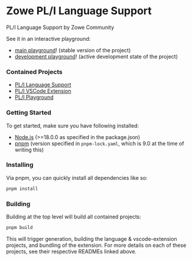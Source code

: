 # Zowe PL/I Language Support

PL/I Language Support by Zowe Community

See it in an interactive playground:
- [main playground](https://zowe.github.io/zowe-pli-language-support/main)! (stable version of the project)
- [development playground](https://zowe.github.io/zowe-pli-language-support/dev)! (active development state of the project)

### Contained Projects
- [PL/I Language Support](./packages/language/README.md)
- [PL/I VSCode Extension](./packages/vscode-extension/README.md)
- [PL/I Playground](./packages/playground/README.md)

### Getting Started

To get started, make sure you have following installed:

- [Node.js](https://nodejs.org/) (>=18.0.0 as specified in the package.json)
- [pnpm](https://pnpm.io/) (version specified in `pnpm-lock.yaml`, which is 9.0 at the time of writing this)

### Installing

Via pnpm, you can quickly install all dependencies like so:
```sh
pnpm install
```

### Building

Building at the top level will build all contained projects:
```sh
pnpm build
```

This will trigger generation, building the language & vscode-extension projects, and bundling of the extension. For more details on each of these projects, see their respective READMEs linked above.
